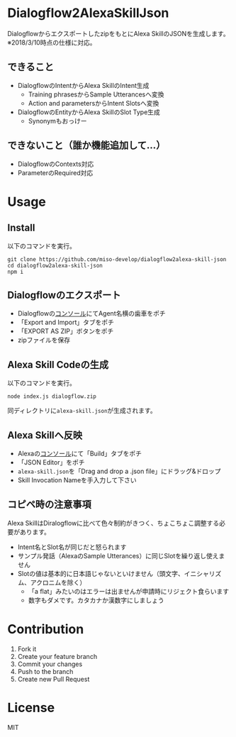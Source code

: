 # Dialogflow2AlexaSkillJson
DialogflowからエクスポートしたzipをもとにAlexa SkillのJSONを生成します。  
※2018/3/10時点の仕様に対応。  

## できること
* DialogflowのIntentからAlexa SkillのIntent生成
    * Training phrasesからSample Utterancesへ変換
    * Action and parametersからIntent Slotsへ変換
* DialogflowのEntityからAlexa SkillのSlot Type生成
    * Synonymもおっけー

## できないこと（誰か機能追加して…）
* DialogflowのContexts対応
* ParameterのRequired対応

# Usage

## Install
以下のコマンドを実行。  

```
git clone https://github.com/miso-develop/dialogflow2alexa-skill-json
cd dialogflow2alexa-skill-json
npm i
```

## Dialogflowのエクスポート
* Dialogflowの[コンソール](https://console.dialogflow.com/api-client/)にてAgent名横の歯車をポチ
* 「Export and Import」タブをポチ
* 「EXPORT AS ZIP」ボタンをポチ
* zipファイルを保存

## Alexa Skill Codeの生成
以下のコマンドを実行。  

```
node index.js dialogflow.zip
```

同ディレクトリに`alexa-skill.json`が生成されます。  

## Alexa Skillへ反映
* Alexaの[コンソール](https://developer.amazon.com/alexa/console/ask/build/)にて「Build」タブをポチ
* 「JSON Editor」をポチ
* `alexa-skill.json`を「Drag and drop a .json file」にドラッグ&ドロップ
* Skill Invocation Nameを手入力して下さい

## コピペ時の注意事項
Alexa SkillはDiralogflowに比べて色々制約がきつく、ちょこちょこ調整する必要があります。  

* Intent名とSlot名が同じだと怒られます
* サンプル発話（AlexaのSample Utterances）に同じSlotを繰り返し使えません
* Slotの値は基本的に日本語じゃないといけません（頭文字、イニシャリズム、アクロニムを除く）
    * 「a flat」みたいのはエラーは出ませんが申請時にリジェクト食らいます
    * 数字もダメです。カタカナか漢数字にしましょう

# Contribution
1. Fork it
1. Create your feature branch
1. Commit your changes
1. Push to the branch
1. Create new Pull Request

# License
MIT
